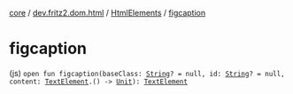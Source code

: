 [core](../../index.md) / [dev.fritz2.dom.html](../index.md) / [HtmlElements](index.md) / [figcaption](./figcaption.md)

# figcaption

(js) `open fun figcaption(baseClass: `[`String`](https://kotlinlang.org/api/latest/jvm/stdlib/kotlin/-string/index.html)`? = null, id: `[`String`](https://kotlinlang.org/api/latest/jvm/stdlib/kotlin/-string/index.html)`? = null, content: `[`TextElement`](../-text-element/index.md)`.() -> `[`Unit`](https://kotlinlang.org/api/latest/jvm/stdlib/kotlin/-unit/index.html)`): `[`TextElement`](../-text-element/index.md)
